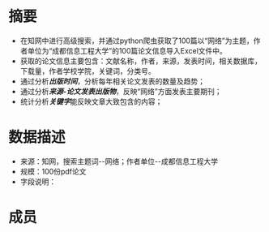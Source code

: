# 摘要
- 在知网中进行高级搜索，并通过python爬虫获取了100篇以“网络”为主题，作者单位为“成都信息工程大学”的100篇论文信息导入Excel文件中。
- 获取的论文信息主要包含：文献名称，作者，来源，发表时间，相关数据库，下载量，作者学校学院，关键词，分类号。
- 通过分析***出版时间***，分析每年相关论文发表的数量及趋势；
- 通过分析***来源-论文发表出版物***，反映“网络”方面发表主要期刊；
- 统计分析***关键字***能反映文章大致包含的内容；   
# 数据描述     
- 来源：知网，搜索主题词--网络；作者单位--成都信息工程大学
- 规模：100份pdf论文
- 字段说明：
# 成员
